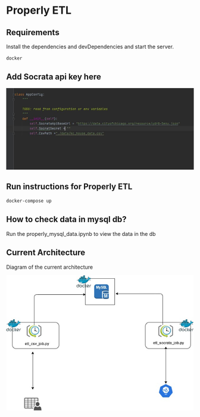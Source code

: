 # Properly ETL

## Requirements
Install the dependencies and devDependencies and start the server.
```sh
docker
```
## Add Socrata api key here
![image info](docs/socrata_api_config.jpg)

## Run instructions for Properly ETL
```sh
docker-compose up
```

## How to check data in mysql db?
Run the properly_mysql_data.ipynb to view
the data in the db

## Current Architecture
Diagram of the current architecture

![image info](docs/current_architecture.jpg)



